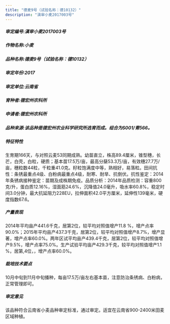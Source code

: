 ```yaml
---
title: "德麦9号（试验名称：德10132）"
description: "滇审小麦2017003号"
---
```

##### 审定编号:滇审小麦2017003号

##### 作物名称:小麦

##### 品种名称:德麦9号（试验名称：德10132）

##### 审定年份:2017

##### 审定单位:云南省

##### 育种者:德宏州农科所

##### 申请者:德宏州农科所

##### 品种来源:该品种是德宏州农业科学研究所选育而成。组合为S001/青566。

##### 特征特性
生育期166天，与对照云麦53同期成熟。幼苗直立，株高89.4厘米，锥型穗，长芒，白壳，白粒，硬质；基本苗17.5万/亩，最高分蘖53.3万/亩，有效穗27.7万/亩，穗粒数44粒，千粒重41.0克。籽粒饱满度中等，熟相好，易落粒。田间抗性：条锈最重点4级、白粉病最重点4级，耐寒、耐旱、抗倒伏。抗性鉴定：2014年条锈病接种鉴定：苗期及成株期免疫。品质分析：2014年品质检测：容重800克/升，蛋白质12.16%，湿面筋24.6%，沉降值24.0毫升，吸水率60.8%，稳定时间3.0分钟，最大抗延阻力228EU，拉伸面积42.0平方厘米，延伸性139毫米，硬度指数67.6。

##### 产量表现
2014年平均亩产441.6千克，居第2位，较平均对照值增产11.8 %，增产点率90.0%；2015年平均亩产437.3千克，居第2位，较平均对照值增产8.7%，增产显著，增产点率60.0%。两年区试平均亩产439.4千克，居第2位，较平均对照值增产9.5%，增产点率75.0%。生产试验平均亩产429.3千克，较平均对照值增产1.1 %，居第,4位，，增产点率60.0%。

##### 栽培技术要点
10月中旬到11月中旬播种，每亩17.5万/亩左右基本苗，注意防治条锈病、白粉病，正常管理即可。

##### 审定意见
该品种符合云南省小麦品种审定标准，通过审定。适宜在云南省900-2400米田麦区域种植。
